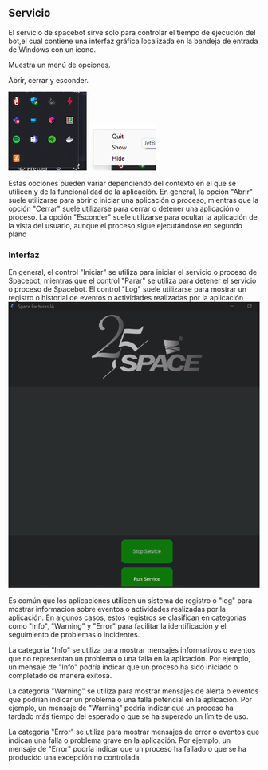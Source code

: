 ## Servicio

El servicio de spacebot sirve solo para controlar el tiempo de ejecución del bot,el cual contiene una interfaz gráfica localizada en la bandeja de entrada de Windows con un icono.

Muestra un menú de opciones.

Abrir, cerrar y esconder.

<img title="" src="assets\2023-01-09-10-03-04-image.png">
<img title="" src="assets\2023-01-09-10-03-47-image.png">

Estas opciones pueden variar dependiendo del contexto en el que se utilicen y de la funcionalidad de la aplicación. En general, la opción "Abrir" suele utilizarse para abrir o iniciar una aplicación o proceso, mientras que la opción "Cerrar" suele utilizarse para cerrar o detener una aplicación o proceso. La opción "Esconder" suele utilizarse para ocultar la aplicación de la vista del usuario, aunque el proceso sigue ejecutándose en segundo plano

### Interfaz
En general, el control "Iniciar" se utiliza para iniciar el servicio o proceso de Spacebot, mientras que el control "Parar" se utiliza para detener el servicio o proceso de Spacebot. El control "Log" suele utilizarse para mostrar un registro o historial de eventos o actividades realizadas por la aplicación
<img title="" src="assets\2023-01-09-10-13-09-image.png">

Es común que los aplicaciones utilicen un sistema de registro o "log" para mostrar información sobre eventos o actividades realizadas por la aplicación. En algunos casos, estos registros se clasifican en categorías como "Info", "Warning" y "Error" para facilitar la identificación y el seguimiento de problemas o incidentes.

La categoría "Info" se utiliza para mostrar mensajes informativos o eventos que no representan un problema o una falla en la aplicación. Por ejemplo, un mensaje de "Info" podría indicar que un proceso ha sido iniciado o completado de manera exitosa.

La categoría "Warning" se utiliza para mostrar mensajes de alerta o eventos que podrían indicar un problema o una falla potencial en la aplicación. Por ejemplo, un mensaje de "Warning" podría indicar que un proceso ha tardado más tiempo del esperado o que se ha superado un límite de uso.

La categoría "Error" se utiliza para mostrar mensajes de error o eventos que indican una falla o problema grave en la aplicación. Por ejemplo, un mensaje de "Error" podría indicar que un proceso ha fallado o que se ha producido una excepción no controlada.
